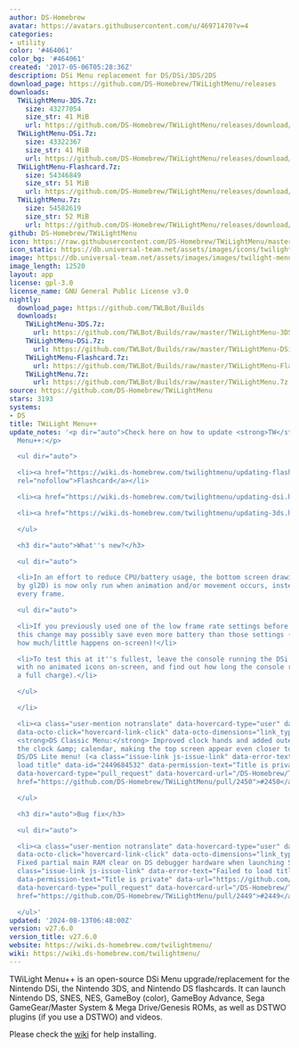 ```yaml
---
author: DS-Homebrew
avatar: https://avatars.githubusercontent.com/u/46971470?v=4
categories:
- utility
color: '#464061'
color_bg: '#464061'
created: '2017-05-06T05:28:36Z'
description: DSi Menu replacement for DS/DSi/3DS/2DS
download_page: https://github.com/DS-Homebrew/TWiLightMenu/releases
downloads:
  TWiLightMenu-3DS.7z:
    size: 43277054
    size_str: 41 MiB
    url: https://github.com/DS-Homebrew/TWiLightMenu/releases/download/v27.6.0/TWiLightMenu-3DS.7z
  TWiLightMenu-DSi.7z:
    size: 43322367
    size_str: 41 MiB
    url: https://github.com/DS-Homebrew/TWiLightMenu/releases/download/v27.6.0/TWiLightMenu-DSi.7z
  TWiLightMenu-Flashcard.7z:
    size: 54346849
    size_str: 51 MiB
    url: https://github.com/DS-Homebrew/TWiLightMenu/releases/download/v27.6.0/TWiLightMenu-Flashcard.7z
  TWiLightMenu.7z:
    size: 54582619
    size_str: 52 MiB
    url: https://github.com/DS-Homebrew/TWiLightMenu/releases/download/v27.6.0/TWiLightMenu.7z
github: DS-Homebrew/TWiLightMenu
icon: https://raw.githubusercontent.com/DS-Homebrew/TWiLightMenu/master/booter/Twilight%2B%2B-animated%20icon-fix.gif
icon_static: https://db.universal-team.net/assets/images/icons/twilight-menu.png
image: https://db.universal-team.net/assets/images/images/twilight-menu.png
image_length: 12520
layout: app
license: gpl-3.0
license_name: GNU General Public License v3.0
nightly:
  download_page: https://github.com/TWLBot/Builds
  downloads:
    TWiLightMenu-3DS.7z:
      url: https://github.com/TWLBot/Builds/raw/master/TWiLightMenu-3DS.7z
    TWiLightMenu-DSi.7z:
      url: https://github.com/TWLBot/Builds/raw/master/TWiLightMenu-DSi.7z
    TWiLightMenu-Flashcard.7z:
      url: https://github.com/TWLBot/Builds/raw/master/TWiLightMenu-Flashcard.7z
    TWiLightMenu.7z:
      url: https://github.com/TWLBot/Builds/raw/master/TWiLightMenu.7z
source: https://github.com/DS-Homebrew/TWiLightMenu
stars: 3193
systems:
- DS
title: TWiLight Menu++
update_notes: '<p dir="auto">Check here on how to update <strong>TW</strong>i<strong>L</strong>ight
  Menu++:</p>

  <ul dir="auto">

  <li><a href="https://wiki.ds-homebrew.com/twilightmenu/updating-flashcard.html"
  rel="nofollow">Flashcard</a></li>

  <li><a href="https://wiki.ds-homebrew.com/twilightmenu/updating-dsi.html" rel="nofollow">DSi</a></li>

  <li><a href="https://wiki.ds-homebrew.com/twilightmenu/updating-3ds.html" rel="nofollow">3DS</a></li>

  </ul>

  <h3 dir="auto">What''s new?</h3>

  <ul dir="auto">

  <li>In an effort to reduce CPU/battery usage, the bottom screen drawing code (handled
  by gl2D) is now only run when animation and/or movement occurs, instead of running
  every frame.

  <ul dir="auto">

  <li>If you previously used one of the low frame rate settings before they got removed,
  this change may possibly save even more battery than those settings (depending on
  how much/little happens on-screen)!</li>

  <li>To test this at it''s fullest, leave the console running the DSi menu theme
  with no animated icons on-screen, and find out how long the console runs (after
  a full charge).</li>

  </ul>

  </li>

  <li><a class="user-mention notranslate" data-hovercard-type="user" data-hovercard-url="/users/mentusfentus/hovercard"
  data-octo-click="hovercard-link-click" data-octo-dimensions="link_type:self" href="https://github.com/mentusfentus">@mentusfentus</a>:
  <strong>DS Classic Menu:</strong> Improved clock hands and added outer shadow to
  the clock &amp; calendar, making the top screen appear even closer to the original
  DS/DS Lite menu! (<a class="issue-link js-issue-link" data-error-text="Failed to
  load title" data-id="2449684532" data-permission-text="Title is private" data-url="https://github.com/DS-Homebrew/TWiLightMenu/issues/2450"
  data-hovercard-type="pull_request" data-hovercard-url="/DS-Homebrew/TWiLightMenu/pull/2450/hovercard"
  href="https://github.com/DS-Homebrew/TWiLightMenu/pull/2450">#2450</a>)</li>

  </ul>

  <h3 dir="auto">Bug fix</h3>

  <ul dir="auto">

  <li><a class="user-mention notranslate" data-hovercard-type="user" data-hovercard-url="/users/Lorenzooone/hovercard"
  data-octo-click="hovercard-link-click" data-octo-dimensions="link_type:self" href="https://github.com/Lorenzooone">@Lorenzooone</a>:
  Fixed partial main RAM clear on DS debugger hardware when launching Slot-1. (<a
  class="issue-link js-issue-link" data-error-text="Failed to load title" data-id="2449580269"
  data-permission-text="Title is private" data-url="https://github.com/DS-Homebrew/TWiLightMenu/issues/2449"
  data-hovercard-type="pull_request" data-hovercard-url="/DS-Homebrew/TWiLightMenu/pull/2449/hovercard"
  href="https://github.com/DS-Homebrew/TWiLightMenu/pull/2449">#2449</a>)</li>

  </ul>'
updated: '2024-08-13T06:48:00Z'
version: v27.6.0
version_title: v27.6.0
website: https://wiki.ds-homebrew.com/twilightmenu/
wiki: https://wiki.ds-homebrew.com/twilightmenu/
---
```

TWiLight Menu++ is an open-source DSi Menu upgrade/replacement for the Nintendo DSi, the Nintendo 3DS, and Nintendo DS flashcards. It can launch Nintendo DS, SNES, NES, GameBoy (color), GameBoy Advance, Sega GameGear/Master System & Mega Drive/Genesis ROMs, as well as DSTWO plugins (if you use a DSTWO) and videos.

Please check the [wiki](https://wiki.ds-homebrew.com/twilightmenu/) for help installing.